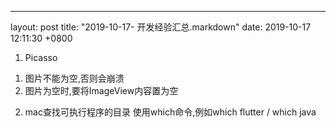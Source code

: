 ---
layout: post
title:  "2019-10-17- 开发经验汇总.markdown"
date:   2019-10-17 12:11:30 +0800

1. Picasso
1) 图片不能为空,否则会崩溃
2) 图片为空时,要将ImageView内容置为空

2. mac查找可执行程序的目录
使用which命令,例如which flutter / which java
 
